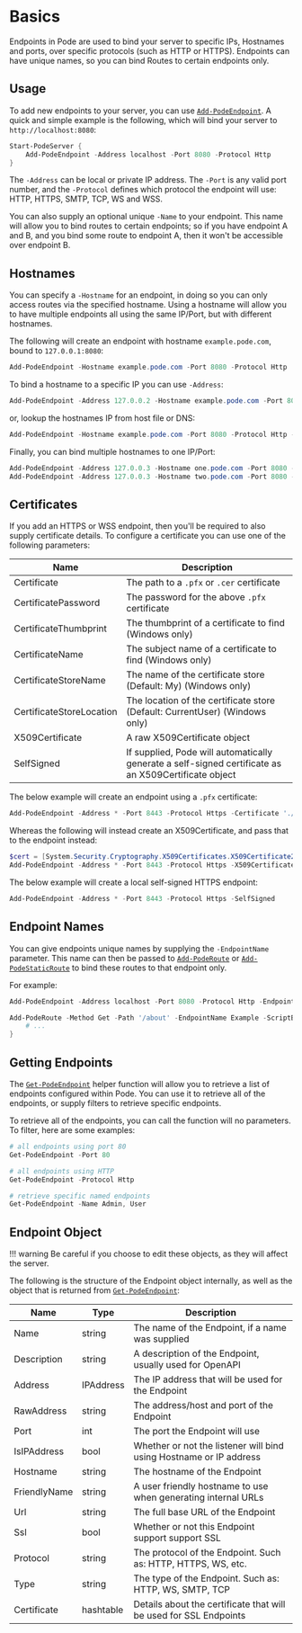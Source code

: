 # Basics

Endpoints in Pode are used to bind your server to specific IPs, Hostnames and ports, over specific protocols (such as HTTP or HTTPS). Endpoints can have unique names, so you can bind Routes to certain endpoints only.

## Usage

To add new endpoints to your server, you can use [`Add-PodeEndpoint`](../../../Functions/Core/Add-PodeEndpoint). A quick and simple example is the following, which will bind your server to `http://localhost:8080`:

```powershell
Start-PodeServer {
    Add-PodeEndpoint -Address localhost -Port 8080 -Protocol Http
}
```

The `-Address` can be local or private IP address. The `-Port` is any valid port number, and the `-Protocol` defines which protocol the endpoint will use: HTTP, HTTPS, SMTP, TCP, WS and WSS.

You can also supply an optional unique `-Name` to your endpoint. This name will allow you to bind routes to certain endpoints; so if you have endpoint A and B, and you bind some route to endpoint A, then it won't be accessible over endpoint B.

## Hostnames

You can specify a `-Hostname` for an endpoint, in doing so you can only access routes via the specified hostname. Using a hostname will allow you to have multiple endpoints all using the same IP/Port, but with different hostnames.

The following will create an endpoint with hostname `example.pode.com`, bound to `127.0.0.1:8080`:

```powershell
Add-PodeEndpoint -Hostname example.pode.com -Port 8080 -Protocol Http
```

To bind a hostname to a specific IP you can use `-Address`:

```powershell
Add-PodeEndpoint -Address 127.0.0.2 -Hostname example.pode.com -Port 8080 -Protocol Http
```

or, lookup the hostnames IP from host file or DNS:

```powershell
Add-PodeEndpoint -Hostname example.pode.com -Port 8080 -Protocol Http -LookupHostname
```

Finally, you can bind multiple hostnames to one IP/Port:

```powershell
Add-PodeEndpoint -Address 127.0.0.3 -Hostname one.pode.com -Port 8080 -Protocol Http
Add-PodeEndpoint -Address 127.0.0.3 -Hostname two.pode.com -Port 8080 -Protocol Http
```

## Certificates

If you add an HTTPS or WSS endpoint, then you'll be required to also supply certificate details. To configure a certificate you can use one of the following parameters:

| Name | Description |
| ---- | ----------- |
| Certificate | The path to a `.pfx` or `.cer` certificate |
| CertificatePassword | The password for the above `.pfx` certificate |
| CertificateThumbprint | The thumbprint of a certificate to find (Windows only) |
| CertificateName | The subject name of a certificate to find (Windows only) |
| CertificateStoreName | The name of the certificate store (Default: My) (Windows only) |
| CertificateStoreLocation | The location of the certificate store (Default: CurrentUser) (Windows only) |
| X509Certificate | A raw X509Certificate object |
| SelfSigned | If supplied, Pode will automatically generate a self-signed certificate as an X509Certificate object |

The below example will create an endpoint using a `.pfx` certificate:

```powershell
Add-PodeEndpoint -Address * -Port 8443 -Protocol Https -Certificate './certs/example.pfx' -CertificatePassword 'hunter2'
```

Whereas the following will instead create an X509Certificate, and pass that to the endpoint instead:

```powershell
$cert = [System.Security.Cryptography.X509Certificates.X509Certificate2]::new('./certs/example.cer')
Add-PodeEndpoint -Address * -Port 8443 -Protocol Https -X509Certificate $cert
```

The below example will create a local self-signed HTTPS endpoint:

```powershell
Add-PodeEndpoint -Address * -Port 8443 -Protocol Https -SelfSigned
```

## Endpoint Names

You can give endpoints unique names by supplying the `-EndpointName` parameter. This name can then be passed to [`Add-PodeRoute`](../../../Functions/Routes/Add-PodeRoute) or [`Add-PodeStaticRoute`](../../../Functions/Routes/Add-PodeStaticRoute) to bind these routes to that endpoint only.

For example:

```powershell
Add-PodeEndpoint -Address localhost -Port 8080 -Protocol Http -EndpointName Example

Add-PodeRoute -Method Get -Path '/about' -EndpointName Example -ScriptBlock {
    # ...
}
```

## Getting Endpoints

The [`Get-PodeEndpoint`](../../../Functions/Core/Get-PodeEndpoint) helper function will allow you to retrieve a list of endpoints configured within Pode. You can use it to retrieve all of the endpoints, or supply filters to retrieve specific endpoints.

To retrieve all of the endpoints, you can call the function will no parameters. To filter, here are some examples:

```powershell
# all endpoints using port 80
Get-PodeEndpoint -Port 80

# all endpoints using HTTP
Get-PodeEndpoint -Protocol Http

# retrieve specific named endpoints
Get-PodeEndpoint -Name Admin, User
```

## Endpoint Object

!!! warning
    Be careful if you choose to edit these objects, as they will affect the server.

The following is the structure of the Endpoint object internally, as well as the object that is returned from [`Get-PodeEndpoint`](../../../Functions/Core/Get-PodeEndpoint):

| Name | Type | Description |
| ---- | ---- | ----------- |
| Name | string | The name of the Endpoint, if a name was supplied |
| Description | string | A description of the Endpoint, usually used for OpenAPI |
| Address | IPAddress | The IP address that will be used for the Endpoint |
| RawAddress | string | The address/host and port of the Endpoint |
| Port | int | The port the Endpoint will use |
| IsIPAddress | bool | Whether or not the listener will bind using Hostname or IP address |
| Hostname | string | The hostname of the Endpoint |
| FriendlyName | string | A user friendly hostname to use when generating internal URLs |
| Url | string | The full base URL of the Endpoint |
| Ssl | bool | Whether or not this Endpoint support support SSL |
| Protocol | string | The protocol of the Endpoint. Such as: HTTP, HTTPS, WS, etc. |
| Type | string | The type of the Endpoint. Such as: HTTP, WS, SMTP, TCP |
| Certificate | hashtable | Details about the certificate that will be used for SSL Endpoints |
